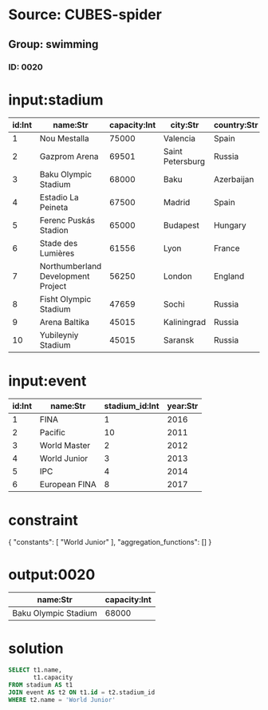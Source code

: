 # Source: CUBES-spider
## Group: swimming
### ID: 0020

# input:stadium

| id:Int | name:Str | capacity:Int | city:Str | country:Str | opening_year:Int |
|---|---|---|---|---|---|
| 1 | Nou Mestalla | 75000 | Valencia | Spain | 2004 |
| 2 | Gazprom Arena | 69501 | Saint Petersburg | Russia | 2005 |
| 3 | Baku Olympic Stadium | 68000 | Baku | Azerbaijan | 2005 |
| 4 | Estadio La Peineta | 67500 | Madrid | Spain | 2005 |
| 5 | Ferenc Puskás Stadion | 65000 | Budapest | Hungary | 2006 |
| 6 | Stade des Lumières | 61556 | Lyon | France | 2004 |
| 7 | Northumberland Development Project | 56250 | London | England | 2006 |
| 8 | Fisht Olympic Stadium | 47659 | Sochi | Russia | 2004 |
| 9 | Arena Baltika | 45015 | Kaliningrad | Russia | 2007 |
| 10 | Yubileyniy Stadium | 45015 | Saransk | Russia | 2005 |

# input:event

| id:Int | name:Str | stadium_id:Int | year:Str |
|---|---|---|---|
| 1 | FINA | 1 | 2016 |
| 2 | Pacific | 10 | 2011 |
| 3 | World Master | 2 | 2012 |
| 4 | World Junior | 3 | 2013 |
| 5 | IPC | 4 | 2014 |
| 6 | European FINA | 8 | 2017 |

# constraint

{
  "constants": [
    "World Junior"
  ],
  "aggregation_functions": []
}

# output:0020

| name:Str | capacity:Int |
|---|---|
| Baku Olympic Stadium | 68000 |

# solution

```sql
SELECT t1.name,
       t1.capacity
FROM stadium AS t1
JOIN event AS t2 ON t1.id = t2.stadium_id
WHERE t2.name = 'World Junior'
```
